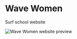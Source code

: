 # Wave Women
Surf school website

![Wave Women website preview](https://github.com/user-attachments/assets/01626c09-6bc4-4964-bfc2-ae28b8b3b652)
